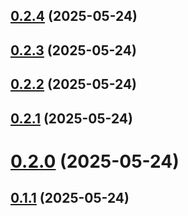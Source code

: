 ## [0.2.4](https://github.com/alysonmota/understanding-pr-and-changelong/compare/v0.2.3...v0.2.4) (2025-05-24)

## [0.2.3](https://github.com/alysonmota/understanding-pr-and-changelong/compare/v0.2.2...v0.2.3) (2025-05-24)

## [0.2.2](https://github.com/alysonmota/understanding-pr-and-changelong/compare/v0.2.1...v0.2.2) (2025-05-24)

## [0.2.1](https://github.com/alysonmota/understanding-pr-and-changelong/compare/v0.2.0...v0.2.1) (2025-05-24)

# [0.2.0](https://github.com/alysonmota/understanding-pr-and-changelong/compare/v0.1.1...v0.2.0) (2025-05-24)

## [0.1.1](https://github.com/alysonmota/understanding-pr-and-changelong/compare/v0.1.0...v0.1.1) (2025-05-24)
